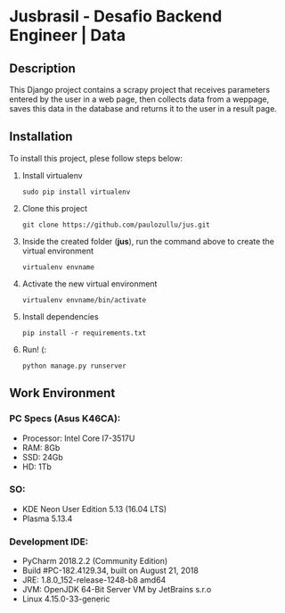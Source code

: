 # Jusbrasil - Desafio Backend Engineer | Data

## Description
This Django project contains a scrapy project that receives parameters entered by the user in a web page, then collects data from a weppage, saves this data in the database and returns it to the user in a result page.

## Installation
To install this project, plese follow steps below:

1. Install virtualenv
    ```
    sudo pip install virtualenv
    ```
    
2. Clone this project
    ```
    git clone https://github.com/paulozullu/jus.git
    ```
    
3. Inside the created folder (**jus**), run the command above to create the virtual environment
    ```
    virtualenv envname
    ```
    
4. Activate the new virtual environment
    ```
    virtualenv envname/bin/activate
    ```
    
5. Install dependencies
   ```
   pip install -r requirements.txt
   ```
   
 6. Run! (:
    ```
    python manage.py runserver
    ```

## Work Environment

### PC Specs (Asus K46CA):
- Processor: Intel Core I7-3517U 
- RAM: 8Gb
- SSD: 24Gb
- HD: 1Tb

### SO:
- KDE Neon User Edition 5.13 (16.04 LTS)
- Plasma 5.13.4

### Development IDE:
- PyCharm 2018.2.2 (Community Edition)
- Build #PC-182.4129.34, built on August 21, 2018
- JRE: 1.8.0_152-release-1248-b8 amd64
- JVM: OpenJDK 64-Bit Server VM by JetBrains s.r.o
- Linux 4.15.0-33-generic
